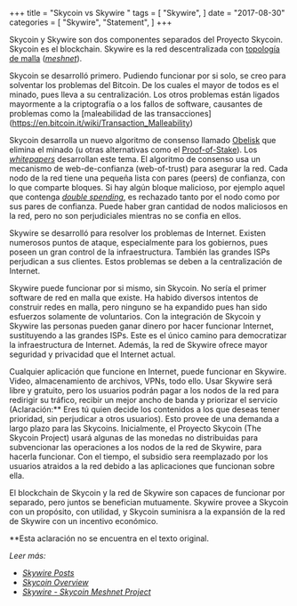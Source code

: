 ﻿+++
title = "Skycoin vs Skywire "
tags = [
    "Skywire",
]
date = "2017-08-30"
categories = [
    "Skywire",
    "Statement",
]
+++

Skycoin y Skywire son dos componentes separados del Proyecto Skycoin. Skycoin es el blockchain. 
Skywire es la red descentralizada con [topología de malla](https://es.wikipedia.org/wiki/Red_en_malla) ([*meshnet*](https://en.wikipedia.org/wiki/Mesh_networking)).

Skycoin se desarrolló primero. Pudiendo funcionar por si solo, se creo para solventar los problemas del Bitcoin. De los cuales el mayor de todos es el minado,  pues lleva a su centralización. Los otros problemas están ligados 
mayormente a la criptografía o a los fallos de software, causantes de problemas como la [maleabilidad de las transacciones] (https://en.bitcoin.it/wiki/Transaction_Malleability)

Skycoin desarrolla un nuevo algoritmo de consenso llamado [Obelisk](https://www.skycoin.net/whitepapers) que 
elimina el minado (u otras alternativas como el [Proof-of-Stake](https://en.wikipedia.org/wiki/Proof-of-stake)). 
Los [*whitepapers*](https://www.skycoin.net/whitepapers) desarrollan este tema. El algoritmo de consenso usa un mecanismo de web-de-confianza (web-of-trust) para asegurar la red. Cada nodo de la red tiene una pequeña lista con pares (peers) de confianza, con lo que comparte bloques. Si hay algún bloque  malicioso, por ejemplo aquel que contenga [*double spending*](https://en.wikipedia.org/wiki/Double-spending), 
es rechazado tanto por el nodo como por sus pares de confianza. Puede haber gran cantidad de nodos maliciosos en la red, pero no son perjudiciales mientras no se confia en ellos.

Skywire se desarrolló para resolver los problemas de Internet. Existen numerosos puntos de ataque, especialmente
para los gobiernos, pues poseen un gran control de la infraestructura. También las grandes ISPs perjudican a sus clientes. Estos problemas se deben a la centralización de Internet.

Skywire puede funcionar por si mismo, sin Skycoin. No sería el primer software de red en malla que existe. Ha habido diversos intentos de construir redes en malla, pero ninguno se ha expandido pues han sido esfuerzos solamente  de voluntarios.
Con la integración de Skycoin y Skywire las personas pueden ganar dinero por hacer funcionar Internet, sustituyendo a las grandes ISPs.
Este es el único camino para democratizar la infraestructura de Internet. Además, la red de Skywire ofrece mayor seguridad y privacidad que el Internet actual.

Cualquier aplicación que funcione en Internet, puede funcionar en Skywire. Video, almacenamiento de archivos, VPNs, todo ello.
 Usar Skywire será libre y gratuito, pero los usuarios podrán pagar a los nodos de la red para redirigir su tráfico, 
recibir un mejor ancho de banda y priorizar el servicio (Aclaración:** Eres tú quien decide los contenidos a los que deseas tener prioridad,
 sin perjudicar a otros usuarios). Esto provee de una demanda a largo plazo para las Skycoins. Inicialmente, 
el Proyecto Skycoin (The Skycoin Project) usará algunas de las monedas no distribuidas para subvencionar las operaciones a los nodos de la red de Skywire,
 para hacerla funcionar. Con el tiempo, el subsidio sera reemplazado por los usuarios atraidos a la red debido a las aplicaciones que funcionan sobre ella.

El blockchain de Skycoin y la red de Skywire son capaces de funcionar por separado, pero juntos se benefician mutuamente.
 Skywire provee a Skycoin con un propósito, con utilidad, y  Skycoin suminisra a la expansión de la red de Skywire con un incentivo económico.

**Esta aclaración no se encuentra en el texto original.


*Leer más:*

* *[Skywire Posts](/categories/skywire/)*
* *[Skycoin Overview](/overview/skycoin-overview/)*
* *[Skywire - Skycoin Meshnet Project](/overview/skywire---skycoin-meshnet-project/)*
